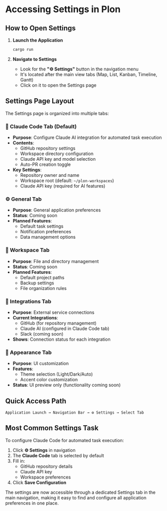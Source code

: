# Accessing Settings in Plon

## How to Open Settings

1. **Launch the Application**
   ```bash
   cargo run
   ```

2. **Navigate to Settings**
   - Look for the **"⚙️ Settings"** button in the navigation menu
   - It's located after the main view tabs (Map, List, Kanban, Timeline, Gantt)
   - Click on it to open the Settings page

## Settings Page Layout

The Settings page is organized into multiple tabs:

### 🤖 Claude Code Tab (Default)
- **Purpose**: Configure Claude AI integration for automated task execution
- **Contents**:
  - GitHub repository settings
  - Workspace directory configuration
  - Claude API key and model selection
  - Auto-PR creation toggle
- **Key Settings**:
  - Repository owner and name
  - Workspace root (default: `~/plon-workspaces`)
  - Claude API key (required for AI features)

### ⚙️ General Tab
- **Purpose**: General application preferences
- **Status**: Coming soon
- **Planned Features**:
  - Default task settings
  - Notification preferences
  - Data management options

### 📁 Workspace Tab
- **Purpose**: File and directory management
- **Status**: Coming soon
- **Planned Features**:
  - Default project paths
  - Backup settings
  - File organization rules

### 🔗 Integrations Tab
- **Purpose**: External service connections
- **Current Integrations**:
  - GitHub (for repository management)
  - Claude AI (configured in Claude Code tab)
  - Slack (coming soon)
- **Shows**: Connection status for each integration

### 🎨 Appearance Tab
- **Purpose**: UI customization
- **Features**:
  - Theme selection (Light/Dark/Auto)
  - Accent color customization
- **Status**: UI preview only (functionality coming soon)

## Quick Access Path

```
Application Launch → Navigation Bar → ⚙️ Settings → Select Tab
```

## Most Common Settings Task

To configure Claude Code for automated task execution:
1. Click **⚙️ Settings** in navigation
2. The **Claude Code** tab is selected by default
3. Fill in:
   - GitHub repository details
   - Claude API key
   - Workspace preferences
4. Click **Save Configuration**

The settings are now accessible through a dedicated Settings tab in the main navigation, making it easy to find and configure all application preferences in one place.